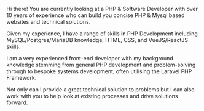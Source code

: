 Hi there! You are currently looking at a PHP & Software Developer with over 10 years of experience who can build you concise PHP & Mysql based websites and technical solutions.

Given my experience, I have a range of skills in PHP Development including MySQL/Postgres/MariaDB knowledge, HTML, CSS, and VueJS/ReactJS skills.

I am a very experienced front-end developer with my background knowledge stemming from general PHP development and problem-solving through to bespoke systems development, often utilising the Laravel PHP Framework.

Not only can I provide a great technical solution to problems but I can also work with you to help look at existing processes and drive solutions forward.
